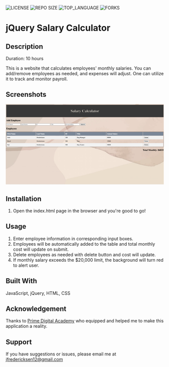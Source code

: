 ![LICENSE](https://img.shields.io/github/license/jmicko/jquery-salary-calculator?style=flat-square)
![REPO SIZE](https://img.shields.io/github/repo-size/freder48/jquery-salary-calculator.svg?style=flat-square)
![TOP_LANGUAGE](https://img.shields.io/github/languages/top/freder48/jquery-salary-calculator.svg?style=flat-square)
![FORKS](https://img.shields.io/github/forks/freder48/jquery-salary-calculator?style=social)

# jQuery Salary Calculator

## Description

Duration: 10 hours

This is a website that calculates employees' monthly salaries. You can add/remove employees as needed, and expenses will adjust. One can utilize it to track and monitor payroll.

## Screenshots
![image](./images/screenshot.png)

## Installation

1. Open the index.html page in the browser and you're good to go!

## Usage

1. Enter employee information in corresponding input boxes.
2. Employees will be automatically added to the table and total monthly cost will update on submit. 
3. Delete employees as needed with delete button and cost will update. 
4. If monthly salary exceeds the $20,000 limit, the background will turn red to alert user. 

## Built With

JavaScript, jQuery, HTML, CSS

## Acknowledgement
Thanks to [Prime Digital Academy](www.primeacademy.io) who equipped and helped me to make this application a reality. 

## Support
If you have suggestions or issues, please email me at jfredericksen12@gmail.com
